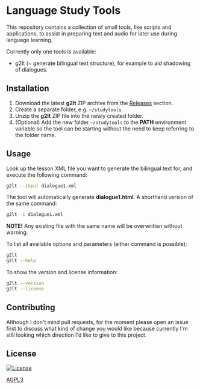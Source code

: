 # Language Study Tools

This repository contains a collection of small tools, like scripts and applications, to assist in preparing text and audio for later use during language learning.

Currently only one tools is available:

- g2lt (~ generate bilingual text structure), for example to aid shadowing of dialogues.

## Installation

1. Download the latest **g2lt** ZIP archive from the [Releases](https://github.com/andypeeters/language-study-tools/releases) section.
2. Create a separate folder, e.g. ```~/studytools```
3. Unzip the **g2lt** ZIP file into the newly created folder.
4. (Optional) Add the new folder ```~/studytools``` to the **PATH** environment variable so the tool can be starting without the need to keep referring to the folder name.

## Usage

Look up the lesson XML file you want to generate the bilingual text for, and execute the following command:

```bash
g2lt --input dialogue1.xml
```

The tool will automatically generate **dialogue1.html**.
A shorthand version of the same command:

```bash
g2lt -i dialogue1.xml
```


**NOTE!** Any existing file with the same name will be overwritten without warning.

To list all available options and parameters (either command is possible):

```bash
g2lt
g2lt --help
```

To show the version and license information:

```bash
g2lt --version
g2lt --license
```

## Contributing

Although I don't mind pull requests, for the moment please open an issue first
to discuss what kind of change you would like because currently I'm still looking
which direction I'd like to give to this project.

## License

<a href="https://github.com/andypeeters/language-study-tools/blob/main/LICENSE"><img alt="License" src="https://img.shields.io/badge/license-AGPLv3-purple"></a>

[AGPL3](https://choosealicense.com/licenses/agpl-3.0/)